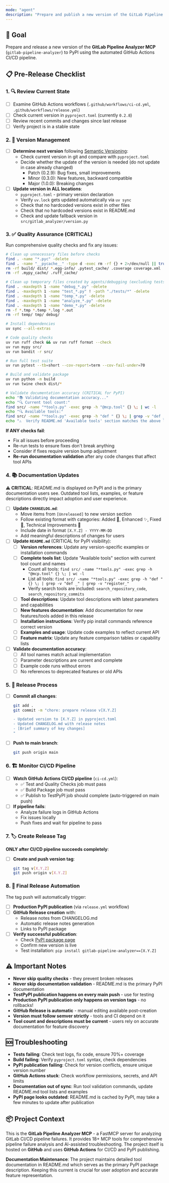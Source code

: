 ```yaml
---
mode: "agent"
description: "Prepare and publish a new version of the GitLab Pipeline Analyzer MCP to PyPI using GitHub Actions CI/CD workflow"
---
```


## 🎯 Goal

Prepare and release a new version of the **GitLab Pipeline Analyzer MCP** (`gitlab-pipeline-analyzer`) to PyPI using the automated GitHub Actions CI/CD pipeline.

## 📋 Pre-Release Checklist

### 1. 🔍 Review Current State

- [ ] Examine GitHub Actions workflows (`.github/workflows/ci-cd.yml`, `.github/workflows/release.yml`)
- [ ] Check current version in `pyproject.toml` (currently `0.2.8`)
- [ ] Review recent commits and changes since last release
- [ ] Verify project is in a stable state

### 2. 📝 Version Management

- [ ] **Determine next version** following [Semantic Versioning](https://semver.org/):
  - Check current version in git and compare with `pyproject.toml`
  - Decide whether the update of the version is needed (do not update in case already changed)
    - Patch (0.2.9): Bug fixes, small improvements
    - Minor (0.3.0): New features, backward compatible
    - Major (1.0.0): Breaking changes
- [ ] **Update version in ALL locations**:
  - `pyproject.toml` - primary version declaration
  - Verify `uv.lock` gets updated automatically via `uv sync`
  - Check that no hardcoded versions exist in other files
  - Check that no hardcoded versions exist in README.md
  - Check and update fallback version in `src/gitlab_analyzer/version.py`

### 3. ✅ Quality Assurance (CRITICAL)

Run comprehensive quality checks and fix any issues:

```bash
# Clean up unnecessary files before checks
find . -name "*.pyc" -delete
find . -name "__pycache__" -type d -exec rm -rf {} + 2>/dev/null || true
rm -rf build/ dist/ *.egg-info/ .pytest_cache/ .coverage coverage.xml
rm -rf .mypy_cache/ .ruff_cache/

# Clean up temporary files created by agents/debugging (excluding tests/ directory)
find . -maxdepth 1 -name "debug_*.py" -delete
find . -maxdepth 1 -name "test_*.py" ! -path "./tests/*" -delete
find . -maxdepth 1 -name "temp_*.py" -delete
find . -maxdepth 1 -name "analyze_*.py" -delete
find . -maxdepth 1 -name "demo_*.py" -delete
rm -f *.tmp *.temp *.log *.out
rm -rf temp/ tmp/ debug/

# Install dependencies
uv sync --all-extras

# Code quality checks
uv run ruff check && uv run ruff format --check
uv run mypy src/
uv run bandit -r src/

# Run full test suite
uv run pytest --tb=short --cov-report=term --cov-fail-under=70

# Build and validate package
uv run python -m build
uv run twine check dist/*

# Validate documentation accuracy (CRITICAL for PyPI)
echo "📚 Validating documentation accuracy..."
echo "🔍 Current tool count:"
find src/ -name "*tools.py" -exec grep -h "@mcp.tool" {} \; | wc -l
echo "🔍 Available tools:"
find src/ -name "*tools.py" -exec grep -h "def " {} \; | grep -v "def _" | grep -v "register_" | head -20
echo "⚠️  Verify README.md 'Available tools' section matches the above list"
```

**If ANY checks fail**:

- Fix all issues before proceeding
- Re-run tests to ensure fixes don't break anything
- Consider if fixes require version bump adjustment
- **Re-run documentation validation** after any code changes that affect tool APIs

### 4. 📚 Documentation Updates

**⚠️ CRITICAL**: README.md is displayed on PyPI and is the primary documentation users see. Outdated tool lists, examples, or feature descriptions directly impact adoption and user experience.

- [ ] **Update `CHANGELOG.md`**:
  - Move items from `[Unreleased]` to new version section
  - Follow existing format with categories: Added 🚀, Enhanced ✨, Fixed 🐛, Technical Improvements 🔧
  - Include date in format `[X.Y.Z] - YYYY-MM-DD`
  - Add meaningful descriptions of changes for users
- [ ] **Update `README.md`** (CRITICAL for PyPI visibility):
  - [ ] **Version references**: Update any version-specific examples or installation commands
  - [ ] **Complete tools list**: Update "Available tools" section with current tool count and names
    - Count all tools: `find src/ -name "*tools.py" -exec grep -h "@mcp.tool" {} \; | wc -l`
    - List all tools: `find src/ -name "*tools.py" -exec grep -h "def " {} \; | grep -v "def _" | grep -v "register_"`
    - Verify search tools are included: `search_repository_code`, `search_repository_commits`
  - [ ] **Tool descriptions**: Update tool descriptions with latest parameters and capabilities
  - [ ] **New features documentation**: Add documentation for new features/tools added in this release
  - [ ] **Installation instructions**: Verify pip install commands reference correct version
  - [ ] **Examples and usage**: Update code examples to reflect current API
  - [ ] **Feature matrix**: Update any feature comparison tables or capability lists
- [ ] **Validate documentation accuracy**:
  - [ ] All tool names match actual implementation
  - [ ] Parameter descriptions are current and complete
  - [ ] Example code runs without errors
  - [ ] No references to deprecated features or old APIs

### 5. 🚀 Release Process

- [ ] **Commit all changes**:

  ```bash
  git add .
  git commit -m "chore: prepare release v[X.Y.Z]

  - Updated version to [X.Y.Z] in pyproject.toml
  - Updated CHANGELOG.md with release notes
  - [Brief summary of key changes]
  "
  ```

- [ ] **Push to main branch**:
  ```bash
  git push origin main
  ```

### 6. 🏗️ Monitor CI/CD Pipeline

- [ ] **Watch GitHub Actions CI/CD pipeline** (`ci-cd.yml`):
  - ✅ Test and Quality Checks job must pass
  - ✅ Build Package job must pass
  - ✅ Publish to TestPyPI job should complete (auto-triggered on main push)
- [ ] **If pipeline fails**:
  - Analyze failure logs in GitHub Actions
  - Fix issues locally
  - Push fixes and wait for pipeline to pass

### 7. 🏷️ Create Release Tag

**ONLY after CI/CD pipeline succeeds completely**:

- [ ] **Create and push version tag**:
  ```bash
  git tag v[X.Y.Z]
  git push origin v[X.Y.Z]
  ```

### 8. 🎉 Final Release Automation

The tag push will automatically trigger:

- [ ] **Production PyPI publication** (via `release.yml` workflow)
- [ ] **GitHub Release creation** with:
  - Release notes from CHANGELOG.md
  - Automatic release notes generation
  - Links to PyPI package
- [ ] **Verify successful publication**:
  - Check [PyPI package page](https://pypi.org/project/gitlab-pipeline-analyzer/)
  - Confirm new version is live
  - Test installation: `pip install gitlab-pipeline-analyzer==[X.Y.Z]`

## ⚠️ Important Notes

- **Never skip quality checks** - they prevent broken releases
- **Never skip documentation validation** - README.md is the primary PyPI documentation
- **TestPyPI publication happens on every main push** - use for testing
- **Production PyPI publication only happens on version tags** - no rollbacks!
- **GitHub Release is automatic** - manual editing available post-creation
- **Version must follow semver strictly** - tools and CI depend on it
- **Tool count and descriptions must be current** - users rely on accurate documentation for feature discovery

## 🆘 Troubleshooting

- **Tests failing**: Check test logs, fix code, ensure 70%+ coverage
- **Build failing**: Verify `pyproject.toml` syntax, check dependencies
- **PyPI publication failing**: Check for version conflicts, ensure unique version number
- **GitHub Actions stuck**: Check workflow permissions, secrets, and API limits
- **Documentation out of sync**: Run tool validation commands, update README.md tool lists and examples
- **PyPI page looks outdated**: README.md is cached by PyPI, may take a few minutes to update after publication

## 📦 Project Context

This is the **GitLab Pipeline Analyzer MCP** - a FastMCP server for analyzing GitLab CI/CD pipeline failures. It provides 18+ MCP tools for comprehensive pipeline failure analysis and AI-assisted troubleshooting. The project itself is hosted on **GitHub** and uses **GitHub Actions** for CI/CD and PyPI publishing.

**Documentation Maintenance**: The project maintains detailed tool documentation in README.md which serves as the primary PyPI package description. Keeping this current is crucial for user adoption and accurate feature representation.
